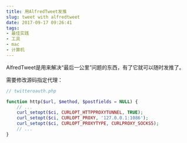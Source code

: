 ```yaml
---
title: 用AlfredTweet发推
slug: tweet with alfredtweet
date: 2017-09-17 09:26:41
tags:
- 最佳实践
- 工具
- mac
- 计算机
---
```

AlfredTweet是用来解决“最后一公里”问题的东西，有了它就可以随时发推了。

需要修改源码指定代理：

```php
// twitteroauth.php

function http($url, $method, $postfields = NULL) {
    // ...
    curl_setopt($ci, CURLOPT_HTTPPROXYTUNNEL, TRUE);
    curl_setopt($ci, CURLOPT_PROXY, '127.0.0.1:1086');
    curl_setopt($ci, CURLOPT_PROXYTYPE, CURLPROXY_SOCKS5);
    // ...
}
```


